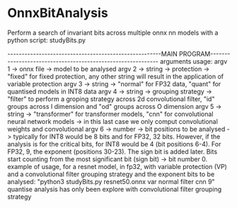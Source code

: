 # OnnxBitAnalysis
Perform a search of invariant bits across multiple onnx nn models with a python script: studyBits.py

------------------------------------------------------MAIN PROGRAM------------------------------------------------------------
arguments usage:
argv 1 -> onnx file -> model to be analysed
argv 2 -> string -> protection -> "fixed" for fixed protection, any other string will result in the application of variable protection
argv 3 -> string -> "normal" for  FP32 data, "quant" for quantised models in INT8 data
argv 4 -> string -> grouping strategy -> "filter" to perform a groping strategy across 2d convolutional filter, "id" groups across I dimension and "od" groups across O dimension
argv 5 -> string -> "transformer" for transformer models, "cnn" for convolutional neural network models -> in this last case we only comput convolutional weights and convolutional 
argv 6 -> number -> bit positions to be analysed -> typically for INT8 would be 8 bits and for FP32, 32 bits. However, if the analysis is for the critical bits, for INT8 would be 4 (bit positions 6-4). For FP32, 9, the exponent (positions 30-23). 
The sign bit is added later. Bits start counting from the most significant bit (sign bit) -> bit number 0. 
example of usage, for a resnet model, in fp32, with variable protection (VP) and a convolutional filter grouping strategy and the exponent bits to be analysed: "python3 studyBits.py resnet50.onnx var normal filter cnn 9" 
quantise analysis has only been explore with convolutional filter grouping strategy

